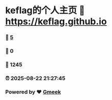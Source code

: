 # keflag的个人主页 :link: https://keflag.github.io 
### :page_facing_up: [5](https://keflag.github.io/tag.html) 
### :speech_balloon: 0 
### :hibiscus: 1245 
### :alarm_clock: 2025-08-22 21:27:45 
### Powered by :heart: [Gmeek](https://github.com/Meekdai/Gmeek)
